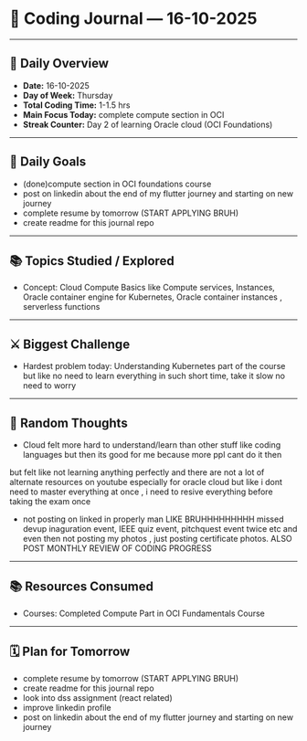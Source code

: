 # 📝 Coding Journal — 16-10-2025

---

## 📅 Daily Overview
- **Date:** 16-10-2025  
- **Day of Week:** Thursday 
- **Total Coding Time:** 1-1.5 hrs  
- **Main Focus Today:** complete compute section in OCI
- **Streak Counter:** Day 2 of learning Oracle cloud (OCI Foundations)

---

## 🎯 Daily Goals
- (done)compute section in OCI foundations course
- post on linkedin about the end of my flutter journey and starting on new journey  
- complete resume by tomorrow (START APPLYING BRUH)
- create readme for this journal repo 

---

## 📚 Topics Studied / Explored
- Concept: Cloud Compute Basics like Compute services, Instances, Oracle container engine for Kubernetes, Oracle container instances , serverless functions

---

## ⚔️ Biggest Challenge
- Hardest problem today: Understanding Kubernetes part of the course 
but like no need to learn everything in such short time, take it slow no need to worry

---

## 💭 Random Thoughts

- Cloud felt more hard to understand/learn than other stuff like coding languages but then its good for me because more ppl cant do it then 

but felt like not learning anything perfectly and there are not a lot of alternate resources on youtube especially for oracle cloud 
but like i dont need to master everything at once , i need to resive everything before taking the exam once 

- not posting on linked in properly man LIKE BRUHHHHHHHHH
missed devup inaguration event, IEEE quiz event, pitchquest event twice etc 
and even then not posting my photos , just posting certificate photos.
ALSO POST MONTHLY REVIEW OF CODING PROGRESS

---

## 📚 Resources Consumed
- Courses: Completed Compute Part in OCI Fundamentals Course  

---

## 🗓️ Plan for Tomorrow
- complete resume by tomorrow (START APPLYING BRUH)
- create readme for this journal repo 
- look into dss assignment (react related)
- improve linkedin profile
- post on linkedin about the end of my flutter journey and starting on new journey 